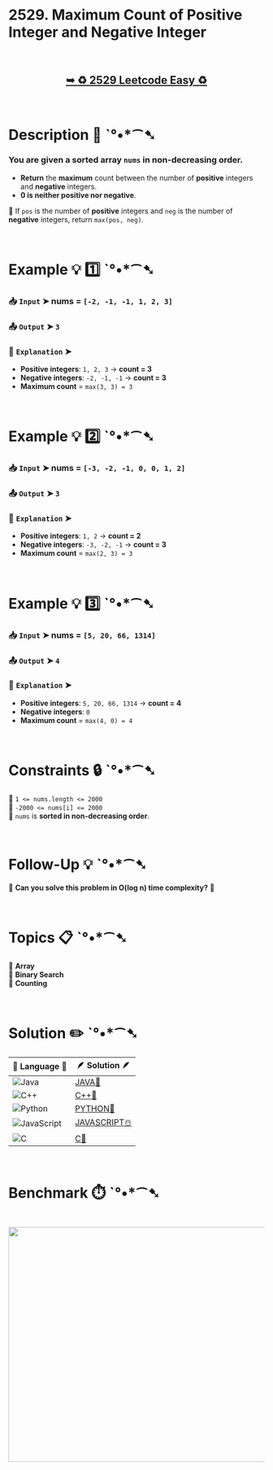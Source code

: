 # 2529. Maximum Count of Positive Integer and Negative Integer

</br>

<h2 align="center"> 

<a href="https://leetcode.com/problems/maximum-count-of-positive-integer-and-negative-integer/description/?envType=daily-question&envId=2025-03-12"><strong>➥ ♻️ 2529 Leetcode Easy ♻️ </strong></a>
</h2>

</br>

# Description 📜 ˋ°•*⁀➷

### You are given a **sorted** array `nums` in **non-decreasing order**.  

- **Return** the **maximum** count between the number of **positive** integers and **negative** integers.
- **0 is neither positive nor negative**.

🔹 If `pos` is the number of **positive** integers and `neg` is the number of **negative** integers, return `max(pos, neg)`.

</br>

# Example 💡 1️⃣ ˋ°•*⁀➷

  ### 📥 `Input` ➤ nums = `[-2, -1, -1, 1, 2, 3]`

  ### 📤 `Output` ➤ `3`

  ### 🔦 `Explanation` ➤ 
- **Positive integers**: `1, 2, 3` → **count = 3**
- **Negative integers**: `-2, -1, -1` → **count = 3**
- **Maximum count** = `max(3, 3) = 3`

</br>

# Example 💡 2️⃣ ˋ°•*⁀➷

  ### 📥 `Input` ➤ nums = `[-3, -2, -1, 0, 0, 1, 2]`

  ### 📤 `Output` ➤ `3`

  ### 🔦 `Explanation` ➤ 
- **Positive integers**: `1, 2` → **count = 2**
- **Negative integers**: `-3, -2, -1` → **count = 3**
- **Maximum count** = `max(2, 3) = 3`

</br>

# Example 💡 3️⃣ ˋ°•*⁀➷

  ### 📥 `Input` ➤ nums = `[5, 20, 66, 1314]`

  ### 📤 `Output` ➤ `4`

  ### 🔦 `Explanation` ➤ 
- **Positive integers**: `5, 20, 66, 1314` → **count = 4**
- **Negative integers**: `0`
- **Maximum count** = `max(4, 0) = 4`

</br>

# Constraints 🔒 ˋ°•*⁀➷

🔹 `1 <= nums.length <= 2000` </br>
🔹 `-2000 <= nums[i] <= 2000` </br>
🔹 `nums` is **sorted in non-decreasing order**. </br>

</br>

# Follow-Up 💡 ˋ°•*⁀➷

🔹 **Can you solve this problem in O(log n) time complexity?** 🤔

</br>

# Topics 📋 ˋ°•*⁀➷

🔸 **Array**  </br>
🔸 **Binary Search**  </br>
🔸 **Counting**  </br>

</br>

# Solution ✏️ ˋ°•*⁀➷

| 📒 Language 📒  | 🪶 Solution 🪶 |
| ------------- | ------------- |
|  ![Java](https://img.shields.io/badge/java-%23ED8B00.svg?style=for-the-badge&logo=openjdk&logoColor=white)  | [JAVA🍁]() |
|  ![C++](https://img.shields.io/badge/c++-%2300599C.svg?style=for-the-badge&logo=c%2B%2B&logoColor=white)  | [C++🎲]()  |
|  ![Python](https://img.shields.io/badge/python-3670A0?style=for-the-badge&logo=python&logoColor=ffdd54)    | [PYTHON🍰]() |
| ![JavaScript](https://img.shields.io/badge/javascript-%23323330.svg?style=for-the-badge&logo=javascript&logoColor=%23F7DF1E)   | [JAVASCRIPT☃️]() |
|   ![C](https://img.shields.io/badge/c-%2300599C.svg?style=for-the-badge&logo=c&logoColor=white)   | [C💖]()  |

</br>

# Benchmark ⏱️ ˋ°•*⁀➷

<h1  align="center" >

<img src ="" width = "700px" height="462px" />

</h1>

